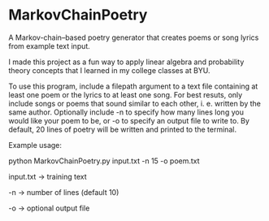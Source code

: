# MarkovChainPoetry
A Markov-chain–based poetry generator that creates poems or song lyrics from example text input.

I made this project as a fun way to apply linear algebra and probability theory concepts that I learned in my college classes at BYU.

To use this program, include a filepath argument to a text file containing at least one poem or the lyrics to at least one song. For best resuts, only include songs or poems that sound similar to each other, i. e. written by the same author. Optionally include -n to specify how many lines long you would like your poem to be, or -o to specify an output file to write to. By default, 20 lines of poetry will be written and printed to the terminal.

Example usage:

python MarkovChainPoetry.py input.txt -n 15 -o poem.txt

input.txt → training text

-n → number of lines (default 10)

-o → optional output file
